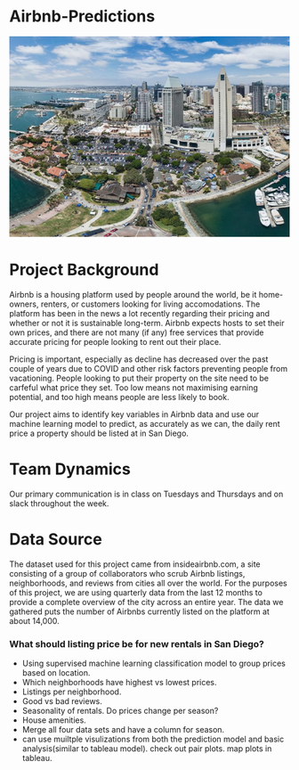 
# Airbnb-Predictions 
![My Image](Resources/San_Diego_skyline.jpeg)

# Project Background
Airbnb is a housing platform used by people around the world, be it home-owners, renters, or customers looking for living accomodations. The platform has been in the news a lot recently regarding their pricing and whether or not it is sustainable long-term. Airbnb expects hosts to set their own prices, and there are not many (if any) free services that provide accurate pricing for people looking to rent out their place.

Pricing is important, especially as decline has decreased over the past couple of years due to COVID and other risk factors preventing people from vacationing. People looking to put their property on the site need to be carfeful what price they set. Too low means not maximising earning potential, and too high means people are less likely to book.

Our project aims to identify key variables in Airbnb data and use our machine learning model to predict, as accurately as we can, the daily rent price a property should be listed at in San Diego.

# Team Dynamics 
Our primary communication is in class on Tuesdays and Thursdays and on slack throughout the week.

# Data Source

The dataset used for this project came from insideairbnb.com, a site consisting of a group of collaborators who scrub Airbnb listings, neighborhoods, and reviews from cities all over the world. For the purposes of this project, we are using quarterly data from the last 12 months to provide a complete overview of the city across an entire year. The data we gathered puts the number of Airbnbs currently listed on the platform at about 14,000.

### What should listing price be for new rentals in San Diego?
* Using supervised machine learning classification model to group prices based on location. 
* Which neighborhoods have highest vs lowest prices.
* Listings per neighborhood.
* Good vs bad reviews.
* Seasonality of rentals. Do prices change per season?
* House amenities.
* Merge all four data sets and have a column for season.
* can use muiltple visulizations from both the prediction model and basic analysis(similar to tableau model). check out pair plots. map plots in tableau.

    
